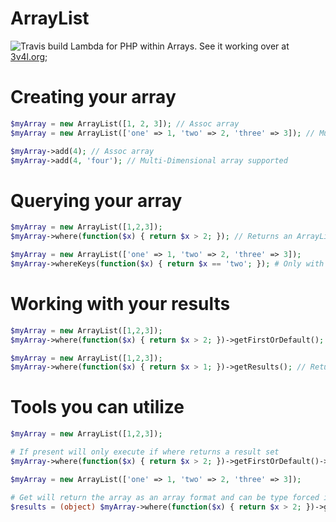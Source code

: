 # ArrayList
![Travis build](https://travis-ci.org/Jaquarh/ArrayList.svg?branch=master)
Lambda for PHP within Arrays. See it working over at [3v4l.org](https://3v4l.org/ppcgM);

# Creating your array

```php
$myArray = new ArrayList([1, 2, 3]); // Assoc array
$myArray = new ArrayList(['one' => 1, 'two' => 2, 'three' => 3]); // Multi-Dimensional array supported

$myArray->add(4); // Assoc array
$myArray->add(4, 'four'); // Multi-Dimensional array supported
```

# Querying your array

```php
$myArray = new ArrayList([1,2,3]);
$myArray->where(function($x) { return $x > 2; }); // Returns an ArrayListResult

$myArray = new ArrayList(['one' => 1, 'two' => 2, 'three' => 3]);
$myArray->whereKeys(function($x) { return $x == 'two'; }); # Only with multi-dimensional arrays
```

# Working with your results

```php
$myArray = new ArrayList([1,2,3]);
$myArray->where(function($x) { return $x > 2; })->getFirstOrDefault(); // Returns a new ArrayList containing first or default value

$myArray = new ArrayList([1,2,3]);
$myArray->where(function($x) { return $x > 1; })->getResults(); // Returns a new ArrayList of all results
```

# Tools you can utilize

```php
$myArray = new ArrayList([1,2,3]);

# If present will only execute if where returns a result set
$myArray->where(function($x) { return $x > 2; })->getFirstOrDefault()->ifPresent(function($x) { echo $x * 5; });

$myArray = new ArrayList(['one' => 1, 'two' => 2, 'three' => 3]);

# Get will return the array as an array format and can be type forced if multi-dimensional
$results = (object) $myArray->where(function($x) { return $x > 2; })->getFirstOrDefault()->get();
```
